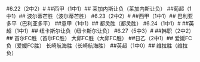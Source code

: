 ﻿#6.22（2中2）#
##西甲（1中1）##
莱加内斯让负（莱加内斯让负）
##葡超（1中1）##
波尔蒂芒胜（波尔蒂芒胜）
#6.23（2中2）#
##西甲（1中1）##
巴利亚多平（巴利亚多平）
##意甲（1中1）##
都灵胜（都灵胜）
#6.24（1中1）#
##英超（1中1）##
纽卡斯尔让负（纽卡斯尔让负）
#6.27（5中3）#
##韩职（2中2）##
首尔FC胜（首尔FC胜）
大邱FC胜（大邱FC胜）
##日乙（2中1）##
爱媛FC负（爱媛FC胜）
长崎航海胜（长崎航海胜）
##英超（1中0）##
维拉胜（维拉负）